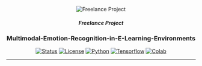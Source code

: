 <p align="center">
 <img src="https://static.thenounproject.com/png/1266192-200.png" alt="Freelance Project"></a>
 <h5 align="center" >Freelance Project</h5>
</p>
<h3 align="center"> Multimodal-Emotion-Recognition-in-E-Learning-Environments </h3>
<div align="center">

  [![Status](https://img.shields.io/badge/Status-Active-success)]()
  [![License](https://img.shields.io/badge/License-MIT-blue)](http://creativecommons.org/publicdomain/zero/1.0/)
  [![Python](https://img.shields.io/badge/Python-3.7-red)]()
  [![Tensorflow](https://img.shields.io/badge/Tensorflow-2.11-blue)]()
  [![Colab](https://colab.research.google.com/assets/colab-badge.svg)]()

</div>

---

